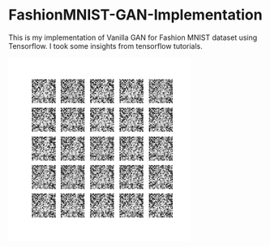# FashionMNIST-GAN-Implementation

This is my implementation of Vanilla GAN for Fashion MNIST dataset using Tensorflow. I took some insights from tensorflow tutorials.



![](gan.gif)
